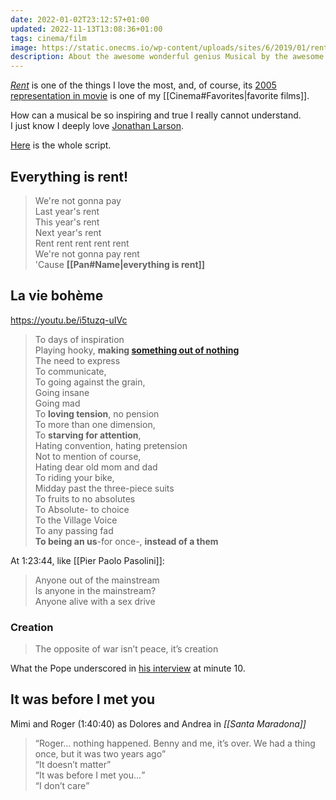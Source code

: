 ```yaml
---
date: 2022-01-02T23:12:57+01:00
updated: 2022-11-13T13:08:36+01:00
tags: cinema/film
image: https://static.onecms.io/wp-content/uploads/sites/6/2019/01/rent-6-2000.jpg
description: About the awesome wonderful genius Musical by the awesome wonderful genius <a href='/people#jonathan-larson' target='_blank' title='Jonathan Larson among my favorite people — tommi.space'>Jonathan Larson</a>
---
```

<cite>[Rent](https://en.wikipedia.org/wiki/Rent_(musical) '“Rent” on Wikipedia')</cite> is one of the things I love the most, and, of course, its [2005 representation in movie](https://en.wikipedia.org/wiki/Rent_(film) '“Rent”, the movie on Wikipedia') is one of my [[Cinema#Favorites|favorite films]].

How can a musical be so inspiring and true I really cannot understand.  
I just know I deeply love [Jonathan Larson](/people#jonathan-larson 'Jonathan Larson among my favorite people — tommi.space').

[Here](https://www.awesomefilm.com/script/rent.txt 'The whole script of “Rent„ (2005)') is the whole script.

## Everything is rent!

> We're not gonna pay  
> Last year's rent  
> This year's rent  
> Next year's rent  
> Rent rent rent rent rent  
> We're not gonna pay rent  
> 'Cause **[[Pan#Name|everything is rent]]**

## La vie bohème

https://youtu.be/i5tuzq-uIVc

> To days of inspiration  
> Playing hooky, **making [something out of nothing](https://youtube-nocookie.com/embed/V_YlZ1JdcVk '“Something From Nothing„ — Foo Fighters')**  
> The need to express  
> To communicate,  
> To going against the grain,  
> Going insane  
> Going mad  
> To **loving tension**, no pension  
> To more than one dimension,  
> To **starving for attention**,  
> Hating convention, hating pretension  
> Not to mention of course,  
> Hating dear old mom and dad  
> To riding your bike,  
> Midday past the three-piece suits  
> To fruits to no absolutes  
> To Absolute- to choice  
> To the Village Voice  
> To any passing fad  
> **To being an us**-for once-, **instead of a them**

At 1:23:44, like [[Pier Paolo Pasolini]]:

> Anyone out of the mainstream  
> Is anyone in the mainstream?  
> Anyone alive with a sex drive

### Creation

> The opposite of war isn’t peace, it’s creation

What the Pope underscored in <a href='https://www.raiplay.it/video/2022/02/Sua-Santita-Papa-Francesco---Che-Tempo-Che-Fa-06022022-b952f77e-474f-4d8b-bba2-153e49b646e3.html' title='Intervista a Papa Francesco - Che Tempo Che Fa' hreflang='it'>his interview</a> at minute 10.

## It was before I met you

Mimi and Roger (1:40:40) as Dolores and Andrea in <cite lang='it'>[[Santa Maradona]]</cite>

> <q>Roger… nothing happened. Benny and me, it’s over. We had a thing once, but it was two years ago</q>  
> <q>It doesn’t matter</q>  
> <q>It was before I met you…</q>  
> <q>I don’t care</q>
